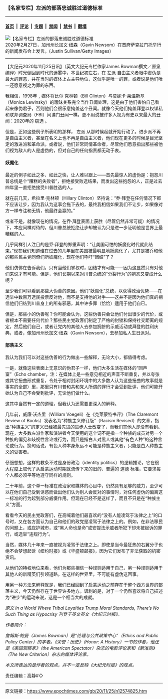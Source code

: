 ### 【名家专栏】左派的部落忠诚胜过道德标准

---

#### [首页](../../../..?n12574825) &nbsp;|&nbsp; [评论](../../../../../epoch-comment?n12574825) &nbsp;|&nbsp; [专题](../../../../../epoch-special?n12574825) &nbsp;|&nbsp; [禁闻](../../../../../epoch-news?n12574825) &nbsp;|&nbsp; [禁书](../../../../../books?n12574825) &nbsp;|&nbsp; [翻墙](https://github.com/gfw-breaker/nogfw/blob/master/README.md?n12574825)


<div><img alt="【名家专栏】左派的部落忠诚胜过道德标准" class="attachment-djy_600_400 size-djy_600_400 wp-post-image" src="https://i.epochtimes.com/assets/uploads/2020/11/GettyImages-1209096263-700x420-600x400.jpg"/>
<div class="caption">
 2020年2月27日，加州州长加文‧纽森（Gavin Newsom）在首府萨克拉门托举行的新闻发布会上发言。(Justin Sullivan/Getty Images)
</div></div><hr/><div class="post_content" id="artbody" itemprop="articleBody">
 <!-- article content begin -->
 <p>
  【大纪元2020年11月25日讯】（英文大纪元专栏作家James Bowman撰文／原泉编译）时光倒回到时代的迷雾中，本世纪初左右，在
  <ok href="https://www.epochtimes.com/gb/tag/%E5%B7%A6%E6%B4%BE.html">
   左派
  </ok>
  自由主义者眼中虚伪是最大的罪恶，并在当时的媒体上占主导地位，这似乎是唯一的罪，或者说是他们唯一还愿意视之为罪的东西。
 </p>
 <p>
  我相信，1998年﹐媒体将比尔‧克林顿（Bill Clinton）与莫妮卡‧莱温斯基（Monica Lewinsky）的暧昧关系完全当作丑闻处理，这是由于他们害怕自己看起来像伪君子，否则他们会很乐意掩盖这个丑闻。就像今天他们掩盖拜登以权谋私和联邦调查局（FBI）间谍门丑闻一样。更不用说被许多人视为有史以来最大的丑闻：2020年的
  <ok href="https://www.epochtimes.com/gb/tag/%E7%AA%83%E9%80%89.html">
   窃选
  </ok>
  。
 </p>
 <p>
  但是，正如这些例子所表明的那样，
  <ok href="https://www.epochtimes.com/gb/tag/%E5%B7%A6%E6%B4%BE.html">
   左派
  </ok>
  从那时候起就开始行动了。进步派不再是自由主义者，甚至在名义上也不再是自由主义者，他们现在更多的时候是目光坚定的激进派和革命派。或者说，他们非常同情革命者，尽管他们愿意指出那些被他们视为敌人的人是虚伪的，但对自己的任何指责都无动于衷。
 </p>
 <h4>
  妖魔化
 </h4>
 <p>
  最近的例子如此之多、如此之快，让人难以跟上——首先最惊人的虚伪是：抱怨川普总统是个“糟糕的失败者”，拒绝接受败选结果，而发出这些抱怨的人，正是过去四年里一直拒绝接受川普胜选的人。
 </p>
 <p>
  就在前几天，希拉里‧克林顿（Hillary Clinton）坚持说：“乔‧拜登在任何情况下都不应该让步，因为我认为这事会拖下去的，最终我相信如果我们不让步，如果像对方一样专注和无情，他最终会赢的。”
 </p>
 <p>
  或者不是，就像现在的情况。在乔‧拜登表面上获胜（尽管仍然非常可疑）的情况下，本应同样对待的，但川普总统拒绝让步却被认为只是进一步证明他是世界上最糟糕的人。
 </p>
 <p>
  几乎同样引人注目的是乔‧拜登的郑重声明：“让美国可怕的妖魔化时代就此结束。”现在我们知道谁在过去的几年里在美国被最明显地妖魔化了，尤其是被乔和他的那些民主党同僚们所妖魔化，现在他们呼吁“团结”了？
 </p>
 <p>
  他们仿佛在告诉我们，只有当他们掌权时，团结才有可能——因为这显然只有对他们来说才有可能。但是，他们长期以来对川普总统的“分裂行为”的抱怨又变成什么呢？
 </p>
 <p>
  至少我们可以看到那些大伪善的原因。他们“妖魔化”总统，以获得政治优势——在选举中数百万选民投票反对他，而不是支持他的对手——这并不是因为他们真的相信他们归结到川普身上的所有邪恶，其中许多罪（恰恰）适用于他们自已。
 </p>
 <p>
  但是，那些小的伪善呢？你可能会认为，这些伪善只会让他们付出很少的代价，或者根本不需要任何代价？那些民主党政客们制定了严格的封锁和保持社交距离的规定，然后他们自己，或者让党内的其他人去参加拥挤的示威活动或拜登的胜利庆典，或者，像加州州长加文‧纽森（Gavin Newsom），去参加私人生日派对。
 </p>
 <h4>
  部落主义
 </h4>
 <p>
  我认为我们可以对这些伪善的行为做出一些解释，无论大小，都值得考虑。
 </p>
 <p>
  一是，就像这些表面上无意识的伪君子一样，他们大多生活在媒体的“回声室”（Echo chamber，注：在媒体上是一些意见相近的声音不断重复，并以夸张或其它扭曲形式重复，令处于相对封闭环境中的大多数人认为这些扭曲的故事就是事实的全部）里，那里只有川普和共和党人所谓的罪行才会受到批评，他们可能开始认为自己不会受到批评，无论他们做什么。
 </p>
 <p>
  这其中当然有一定的道理，但我认为还需要更深入的解释。
 </p>
 <p>
  几年前，威廉·沃杰里（William Voegeli）在《克莱蒙特书评》（The Claremont Review of Books）发表名为“种族主义修订版”（Racism Revised）的文章，指出“种族主义”的定义已经被最先进的进步人士改变了，而我们其他人却没有看到。现在，大多数左派作家和演讲者今天使用的这个词不是指一个种族的成员对另一个种族的偏见和歧视性言论或行为，而只是指白人对黑人或其他“有色人种”的这种言论或行为。换句话说，有色人种本身永远不可能是种族主义者，只能是白人种族主义的受害者。
 </p>
 <p>
  仔细想想，这样的教条不过是身份政治（identity politics）的逻辑推论，它在很大程度上取代了从启蒙运动时期就流传下来的旧的、普遍的
  <ok href="https://www.epochtimes.com/gb/tag/%E9%81%93%E5%BE%B7.html">
   道德
  </ok>
  标准，它要求每个人都必须平等地遵守同样的规则。
 </p>
 <p>
  二十年前，这个单一标准在政治家和媒体的心目中，仍然具有足够的威力，至少可以在他们自己受到诱惑而做出他们认为别人会反对的事情时，对任何虚伪的偏离这一标准的行为起到部分威慑作用。但现在已经不是这样了，而且不只是在“种族主义”方面。
 </p>
 <p>
  看看今天的民主党政客们，在高喊着他们最喜欢的“没有人能凌驾于法律之上”的口号时，又在各方面认为自己和他们的政党是凌驾于法律之上的。例如，在非法移民的问题上，或庇护城市，或“黑人命也是命”或安提法示威者所犯下却未被起诉的罪行，或选举“违规行为”。
 </p>
 <p>
  当然，媒体几十年来一直被视为凌驾于法律之上。即使是当今最狂热的右翼分子也绝不会梦想起诉《纽约时报》或《华盛顿邮报》，因为它们发布了非法获取的机密资讯。
 </p>
 <p>
  从他们的特权地位来看，他们为那些相信一种规则适用于自己，另一种规则适用于其他人的新精英们引领道路。在这样的世界里，不可能有虚伪这回事。
 </p>
 <p>
  用另一种方法来解释就是，我们已经回到了启蒙运动之前存在于整个西方世界的部落主义，今天仍然存在于世界许多地方。讽刺的是，对于一个仍然喜欢将自己描述为“进步”的运动来说，这是一个相当大的成就。
 </p>
 <p>
  <em>
   原文
   <ok href="https://www.theepochtimes.com/in-a-world-where-tribal-loyalties-trump-moral-standards-theres-no-such-thing-as-hypocrisy_3587553.html">
    In a World Where Tribal Loyalties Trump Moral Standards, There’s No Such Thing as Hypocrisy
   </ok>
   刊登于英文英文《大纪元时报》。
  </em>
 </p>
 <p>
  <em>
   作者简介：
  </em>
 </p>
 <p>
  <em>
   詹姆斯‧鲍曼（James Bowman）是“伦理与公共政策中心”（Ethics and Public Policy Center）的学者。《荣誉：历史》（Honor: A History）一书的作者，他还是《美国观察家》（the American Spectator）杂志的电影评论家和《新准则》（The New Criterion）杂志的媒体评论家。
  </em>
 </p>
 <p>
  <em>
   本文所表达的是作者的观点，并不一定反映《大纪元时报》的观点。
  </em>
 </p>
 <p>
  责任编辑：高静#◇
 </p>
 <!-- article content end -->
 <div id="below_article_ad">
 </div>
</div>


---

原文链接：https://www.epochtimes.com/gb/20/11/25/n12574825.htm
